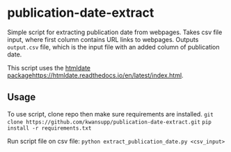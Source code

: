# publication-date-extract

Simple script for extracting publication date from webpages.
Takes csv file input, where first column contains URL links to webpages.
Outputs `output.csv` file, which is the input file with an added column of publication date.

This script uses the [htmldate package](https://htmldate.readthedocs.io/en/latest/index.html)https://htmldate.readthedocs.io/en/latest/index.html.

## Usage

To use script, clone repo then make sure requirements are installed.
`git clone https://github.com/kwansupp/publication-date-extract.git`
`pip install -r requirements.txt`

Run script file on csv file:
`python extract_publication_date.py <csv_input>`
